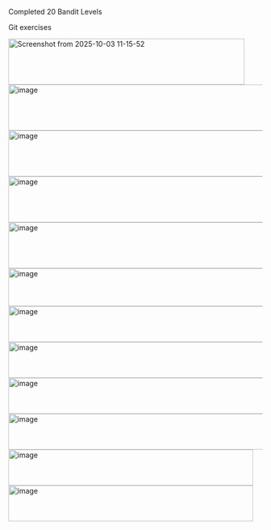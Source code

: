 Completed 20 Bandit Levels

Git exercises

<img width="468" height="91" alt="Screenshot from 2025-10-03 11-15-52" src="https://github.com/user-attachments/assets/368898c2-fd6e-4ec9-92ab-b7b09a911989" />
<img width="521" height="91" alt="image" src="https://github.com/user-attachments/assets/6fbf1eeb-e840-42a6-96a3-33450cc07085" />
<img width="594" height="91" alt="image" src="https://github.com/user-attachments/assets/b3d5aa90-28a9-4c66-9517-a26b73e90c12" />
<img width="532" height="91" alt="image" src="https://github.com/user-attachments/assets/000c691c-2ab2-4e54-be97-4a1613d31dc1" />
<img width="532" height="91" alt="image" src="https://github.com/user-attachments/assets/14a97c90-8a9c-4865-b49e-14866f006dd2" />
<img width="506" height="75" alt="image" src="https://github.com/user-attachments/assets/3b3e145f-b607-4dee-8190-25135a592268" />
<img width="531" height="71" alt="image" src="https://github.com/user-attachments/assets/61a13549-5037-44a0-a10b-c0cbe03e5115" />
<img width="589" height="71" alt="image" src="https://github.com/user-attachments/assets/b9fabd2c-5ed6-441f-8690-5592825cfa25" />
<img width="527" height="71" alt="image" src="https://github.com/user-attachments/assets/1c06a15e-59e6-4e30-b706-892900d86153" />
<img width="613" height="71" alt="image" src="https://github.com/user-attachments/assets/aaf51c99-e15b-402d-a4d9-259107aedc3e" />
<img width="485" height="71" alt="image" src="https://github.com/user-attachments/assets/619c0ec0-5fa6-47ea-a4d7-dd984909d1d8" />
<img width="485" height="71" alt="image" src="https://github.com/user-attachments/assets/b0fc8313-cbae-430d-b1ab-df5e83c7f70e" />
